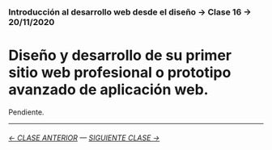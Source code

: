 ### Introducción al desarrollo web desde el diseño → Clase 16 → 20/11/2020

# Diseño y desarrollo de su primer sitio web profesional o prototipo avanzado de aplicación web.

Pendiente.

- - - - - - - 

###### [← CLASE ANTERIOR](https://github.com/profesorfaco/dno096-2024/tree/main/clase-15) — [SIGUIENTE CLASE →](https://github.com/profesorfaco/dno096-2024/tree/main/clase-17)
